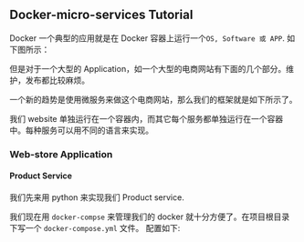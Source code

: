 ## Docker-micro-services Tutorial

Docker 一个典型的应用就是在 Docker 容器上运行一个`OS, Software 或 APP`. 如下图所示：

但是对于一个大型的 Application，如一个大型的电商网站有下面的几个部分。维护，发布都比较麻烦。

一个新的趋势是使用微服务来做这个电商网站，那么我们的框架就是如下所示了。 


我们 website 单独运行在一个容器内，而其它每个服务都单独运行在一个容器中。每种服务可以用不同的语言来实现。


### Web-store Application

#### Product Service

我们先来用 python 来实现我们 Product service.


我们现在用 `docker-compse` 来管理我们的 docker 就十分方便了。在项目根目录下写一个 `docker-compose.yml` 文件。 配置如下:

